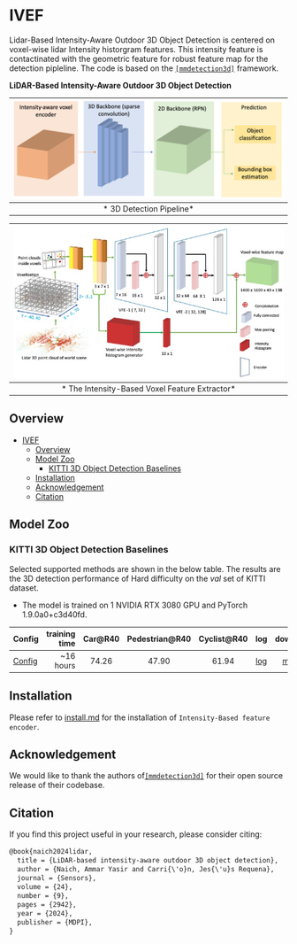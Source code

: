 # IVEF
Lidar-Based Intensity-Aware Outdoor 3D Object Detection is centered on voxel-wise lidar Intensity historgram features. This intensity feature is contactinated with the geometric feature for robust feature map for the detection pipleline. 
The code is based on the [`[mmdetection3d]`](https:https://github.com/open-mmlab/mmdetection3d) framework. 
 


**LiDAR-Based Intensity-Aware Outdoor 3D Object Detection**


|![3D Detection pipeline diagram](doc/3ddetectpipline.png) |
|:--:|
| * 3D Detection Pipeline* |



|![Intensity-Based Voxel Feature Extractor](doc/intensity_vfe_encoder.jpeg) |
|:--:|
| * The Intensity-Based Voxel Feature Extractor* |




## Overview
- [IVEF](#ivef)
  - [Overview](#overview)
  - [Model Zoo](#model-zoo)
    - [KITTI 3D Object Detection Baselines](#kitti-3d-object-detection-baselines)
  - [Installation](#installation)
  - [Acknowledgement](#acknowledgement)
  - [Citation](#citation)



## Model Zoo

### KITTI 3D Object Detection Baselines
Selected supported methods are shown in the below table. The results are the 3D detection performance of Hard difficulty on the *val* set of KITTI dataset.
* The model is trained on 1 NVIDIA RTX 3080 GPU and PyTorch 1.9.0a0+c3d40fd.

|                                        Config | training time | Car@R40 | Pedestrian@R40 | Cyclist@R40  | log | download |
|---------------------------------------------|----------:|:-------:|:-------:|:-------:|:----:|:---------:|
| [Config](https://drive.google.com/file/d/1-07QAJD6pbLEoamdJpAywHnq2GlHcaYb/view?usp=drive_link) |~16 hours| 74.26 | 47.90 | 61.94 | [log](https://drive.google.com/file/d/1BgQC_ZFutrjtUi_2KHfMjHq1wIIHi9rO/view?usp=drive_link) | [model](https://drive.google.com/file/d/1fVKxGmT0unPrqBrOEXvmj39TRhLX6oud/view?usp=drive_link) |




## Installation
Please refer to [install.md](doc/install.md) for the installation of `Intensity-Based feature encoder`.

## Acknowledgement
We would like to thank the authors of[`[mmdetection3d]`](https:https://github.com/open-mmlab/mmdetection3d) for their open source release of their codebase.

## Citation
If you find this project useful in your research, please consider citing:
```
@book{naich2024lidar,
  title = {LiDAR-based intensity-aware outdoor 3D object detection},
  author = {Naich, Ammar Yasir and Carri{\'o}n, Jes{\'u}s Requena},
  journal = {Sensors},
  volume = {24},
  number = {9},
  pages = {2942},
  year = {2024},
  publisher = {MDPI},
}
```
